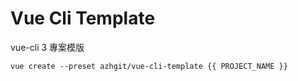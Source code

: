 # Vue Cli Template

vue-cli 3 專案模版

```script
vue create --preset azhgit/vue-cli-template {{ PROJECT_NAME }}
```
